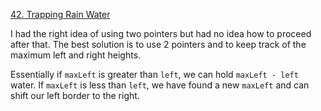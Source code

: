 [42. Trapping Rain Water](https://leetcode.com/problems/trapping-rain-water/)

I had the right idea of using two pointers but had no idea how to proceed after that. The best solution is to use 2 pointers and to keep track of the maximum left and right heights.

Essentially if `maxLeft` is greater than `left`, we can hold `maxLeft - left` water. If `maxLeft` is less than `left`, we have found a new `maxLeft` and can shift our left border to the right. 